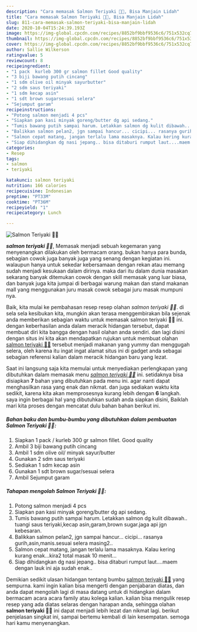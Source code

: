 ```yaml
---
description: "Cara memasak Salmon Teriyaki 🍱🍚, Bisa Manjain Lidah"
title: "Cara memasak Salmon Teriyaki 🍱🍚, Bisa Manjain Lidah"
slug: 811-cara-memasak-salmon-teriyaki-bisa-manjain-lidah
date: 2020-10-04T15:24:39.193Z
image: https://img-global.cpcdn.com/recipes/8852bf9bbf9536c6/751x532cq70/salmon-teriyaki-🍱🍚-foto-resep-utama.jpg
thumbnail: https://img-global.cpcdn.com/recipes/8852bf9bbf9536c6/751x532cq70/salmon-teriyaki-🍱🍚-foto-resep-utama.jpg
cover: https://img-global.cpcdn.com/recipes/8852bf9bbf9536c6/751x532cq70/salmon-teriyaki-🍱🍚-foto-resep-utama.jpg
author: Sallie Wilkerson
ratingvalue: 5
reviewcount: 8
recipeingredient:
- "1 pack  kurleb 300 gr salmon fillet Good quality"
- "3 biji bawang putih cincang"
- "1 sdm olive oil minyak sayurbutter"
- "2 sdm saus teriyaki"
- "1 sdm kecap asin"
- "1 sdt brown sugarsesuai selera"
- "Sejumput garam"
recipeinstructions:
- "Potong salmon menjadi 4 pcs"
- "Siapkan pan kasi minyak goreng/butter dg api sedang."
- "Tumis bawang putih sampai harum. Letakkan salmon dg kulit dibawah.. tuangi saus teriyaki,kecap asin,garam,brown sugar.jaga api jgn kebesaran."
- "Balikkan salmon pelan2, jgn sampai hancur... cicipi... rasanya gurih,asin,manis.sesuai selera masing2.."
- "Salmon cepat matang, jangan terlalu lama masaknya. Kalau kering kurang enak...kira2 total masak 10 menit..."
- "Siap dihidangkan dg nasi jepang.. bisa ditaburi rumput laut....maem dengan lauk ini aja sudah enak.."
categories:
- Resep
tags:
- salmon
- teriyaki

katakunci: salmon teriyaki 
nutrition: 166 calories
recipecuisine: Indonesian
preptime: "PT33M"
cooktime: "PT36M"
recipeyield: "1"
recipecategory: Lunch

---
```



![Salmon Teriyaki 🍱🍚](https://img-global.cpcdn.com/recipes/8852bf9bbf9536c6/751x532cq70/salmon-teriyaki-🍱🍚-foto-resep-utama.jpg)

<b><i>salmon teriyaki 🍱🍚</i></b>, Memasak menjadi sebuah kegemaran yang menyenangkan dilakukan oleh bermacam orang. bukan hanya para bunda, sebagian cowok juga banyak juga yang senang dengan kegiatan ini. walaupun hanya untuk sekedar kebersamaan dengan rekan atau memang sudah menjadi kesukaan dalam dirinya. maka dari itu dalam dunia masakan sekarang banyak ditemukan cowok dengan skill memasak yang luar biasa, dan banyak juga kita jumpai di berbagai warung makan dan stand makanan mall yang menggunakan juru masak cowok sebagai juru masak mumpuni nya.



Baik, kita mulai ke pembahasan resep resep olahan <i>salmon teriyaki 🍱🍚</i>. di sela sela kesibukan kita, mungkin akan terasa menggembirakan bila sejenak anda memberikan sebagian waktu untuk memasak salmon teriyaki 🍱🍚 ini. dengan keberhasilan anda dalam meracik hidangan tersebut, dapat membuat diri kita bangga dengan hasil olahan anda sendiri. dan lagi disini dengan situs ini kita akan mendapatkan rujukan untuk membuat olahan <u>salmon teriyaki 🍱🍚</u> tersebut menjadi makanan yang yummy dan menggugah selera, oleh karena itu ingat ingat alamat situs ini di gadget anda sebagai sebagian referensi kalian dalam meracik hidangan baru yang lezat.


Saat ini langsung saja kita memulai untuk menyediakan perlengkapan yang dibutuhkan dalam memasak menu <u><i>salmon teriyaki 🍱🍚</i></u> ini. setidaknya bisa disiapkan <b>7</b> bahan yang dibutuhkan pada menu ini. agar nanti dapat menghasilkan rasa yang enak dan nikmat. dan juga sediakan waktu kita sedikit, karena kita akan memprosesnya kurang lebih dengan <b>6</b> langkah. saya ingin berbagai hal yang dibutuhkan sudah anda siapkan disini, Baiklah mari kita proses dengan mencatat dulu bahan bahan berikut ini.

<!--inarticleads1-->

##### Bahan baku dan bumbu-bumbu yang dibutuhkan dalam pembuatan Salmon Teriyaki 🍱🍚:

1. Siapkan 1 pack / kurleb 300 gr salmon fillet. Good quality
1. Ambil 3 biji bawang putih cincang
1. Ambil 1 sdm olive oil/ minyak sayur/butter
1. Gunakan 2 sdm saus teriyaki
1. Sediakan 1 sdm kecap asin
1. Gunakan 1 sdt brown sugar/sesuai selera
1. Ambil Sejumput garam




<!--inarticleads2-->

##### Tahapan mengolah Salmon Teriyaki 🍱🍚:

1. Potong salmon menjadi 4 pcs
1. Siapkan pan kasi minyak goreng/butter dg api sedang.
1. Tumis bawang putih sampai harum. Letakkan salmon dg kulit dibawah.. tuangi saus teriyaki,kecap asin,garam,brown sugar.jaga api jgn kebesaran.
1. Balikkan salmon pelan2, jgn sampai hancur... cicipi... rasanya gurih,asin,manis.sesuai selera masing2..
1. Salmon cepat matang, jangan terlalu lama masaknya. Kalau kering kurang enak...kira2 total masak 10 menit...
1. Siap dihidangkan dg nasi jepang.. bisa ditaburi rumput laut....maem dengan lauk ini aja sudah enak..




Demikian sedikit ulasan hidangan tentang bumbu <u>salmon teriyaki 🍱🍚</u> yang sempurna. kami ingin kalian bisa mengerti dengan penjabaran diatas, dan anda dapat mengolah lagi di masa datang untuk di hidangkan dalam bermacam acara acara family atau kolega kalian. kalian bisa mengulik resep resep yang ada diatas selaras dengan harapan anda, sehingga olahan <b>salmon teriyaki 🍱🍚</b> ini dapat menjadi lebih lezat dan nikmat lagi. berikut penjelasan singkat ini, sampai bertemu kembali di lain kesempatan. semoga hari kamu menyenangkan.
